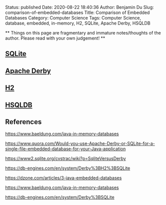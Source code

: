 Status: published
Date: 2020-08-22 18:40:36
Author: Benjamin Du
Slug: comparison-of-embedded-databases
Title: Comparison of Embedded Databases
Category: Computer Science
Tags: Computer Science, database, embedded, in-memory, H2, SQLite, Apache Derby, HSQLDB

**
Things on this page are fragmentary and immature notes/thoughts of the author.
Please read with your own judgement!
**

## [SQLite](https://www.sqlite.org/index.html)

## [Apache Derby](https://db.apache.org/derby/)

## [H2](http://www.h2database.com/html/main.html)

## [HSQLDB](https://github.com/ryenus/hsqldb)

## References

https://www.baeldung.com/java-in-memory-databases

https://www.quora.com/Would-you-use-Apache-Derby-or-SQLite-for-a-single-file-embedded-database-for-your-Java-application

https://www2.sqlite.org/cvstrac/wiki?p=SqliteVersusDerby

https://db-engines.com/en/system/Derby%3BH2%3BSQLite

https://dzone.com/articles/3-java-embedded-databases

https://www.baeldung.com/java-in-memory-databases

https://db-engines.com/en/system/Derby%3BSQLite

